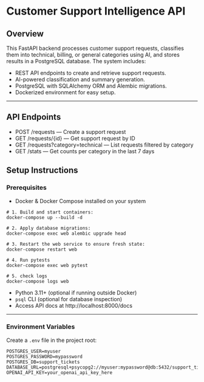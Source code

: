 # Customer Support Intelligence API

## Overview

This FastAPI backend processes customer support requests, classifies them into technical, billing, or general categories using AI, and stores results in a PostgreSQL database. The system includes:

- REST API endpoints to create and retrieve support requests.
- AI-powered classification and summary generation.
- PostgreSQL with SQLAlchemy ORM and Alembic migrations.
- Dockerized environment for easy setup.

---

## API Endpoints
- POST /requests — Create a support request 
- GET /requests/{id} — Get support request by ID 
- GET /requests?category=technical — List requests filtered by category 
- GET /stats — Get counts per category in the last 7 days

## Setup Instructions

### Prerequisites

- Docker & Docker Compose installed on your system
```commandline
# 1. Build and start containers:
docker-compose up --build -d

# 2. Apply database migrations:
docker-compose exec web alembic upgrade head

# 3. Restart the web service to ensure fresh state:
docker-compose restart web

# 4. Run pytests
docker-compose exec web pytest

# 5. check logs
docker-compose logs web
```
- Python 3.11+ (optional if running outside Docker)
- `psql` CLI (optional for database inspection)
- Access API docs at http://localhost:8000/docs

---

### Environment Variables

Create a `.env` file in the project root:

```env
POSTGRES_USER=myuser
POSTGRES_PASSWORD=mypassword
POSTGRES_DB=support_tickets
DATABASE_URL=postgresql+psycopg2://myuser:mypassword@db:5432/support_tickets
OPENAI_API_KEY=your_openai_api_key_here
